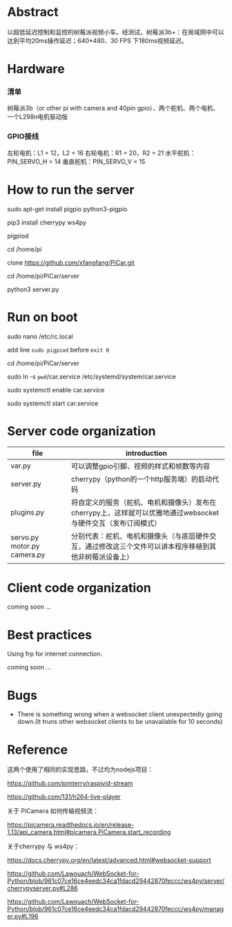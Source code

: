 
# Abstract

以超低延迟控制和监控的树莓派视频小车。经测试，树莓派3b+：在局域网中可以达到平均20ms操作延迟；640*480、30 FPS 下180ms视频延迟。



# Hardware

### 清单

树莓派3b（or other pi with camera and 40pin gpio）、两个舵机、两个电机、一个L298n电机驱动版

### GPIO接线

左轮电机：L1 = 12，L2 = 16
右轮电机：R1 = 20，R2 = 21
水平舵机：PIN_SERVO_H = 14
垂直舵机：PIN_SERVO_V = 15

# How to run the server

sudo apt-get install pigpio python3-pigpio

pip3 install cherrypy ws4py


pigpiod


cd /home/pi

clone https://github.com/xfangfang/PiCar.git

cd /home/pi/PiCar/server

python3 server.py



# Run on boot

sudo nano /etc/rc.local

add line `sudo pigpiod` before `exit 0`


cd /home/pi/PiCar/server

sudo ln -s `pwd`/car.service /etc/systemd/system/car.service

sudo systemctl enable car.service

sudo systemctl start car.service



# Server code organization

| file                              | introduction                                                 |
| --------------------------------- | ------------------------------------------------------------ |
| var.py                            | 可以调整gpio引脚、视频的样式和帧数等内容                     |
| server.py                         | cherrypy（python的一个http服务端）的启动代码                 |
| plugins.py                        | 将自定义的服务（舵机、电机和摄像头）发布在cherrypy上，这样就可以优雅地通过websocket与硬件交互（发布订阅模式） |
| servo.py    motor.py    camera.py | 分别代表：舵机、电机和摄像头（与底层硬件交互，通过修改这三个文件可以讲本程序移植到其他非树莓派设备上） |



# Client code organization

coming soon ...



# Best practices

Using frp for internet connection.

coming soon ...



# Bugs

- There is something wrong when a websocket client unexpectedly going down.(It truns other websocket clients to be unavailable for 10 seconds)



# Reference
这两个使用了相同的实现思路，不过均为nodejs项目：

https://github.com/pimterry/raspivid-stream

https://github.com/131/h264-live-player

关于 PiCamera 如何传输视频流：

https://picamera.readthedocs.io/en/release-1.13/api_camera.html#picamera.PiCamera.start_recording

关于cherrypy 与 ws4py：

https://docs.cherrypy.org/en/latest/advanced.html#websocket-support

https://github.com/Lawouach/WebSocket-for-Python/blob/961c07ce16ce4eedc34ca1fdacd29442870feccc/ws4py/server/cherrypyserver.py#L286

https://github.com/Lawouach/WebSocket-for-Python/blob/961c07ce16ce4eedc34ca1fdacd29442870feccc/ws4py/manager.py#L196
